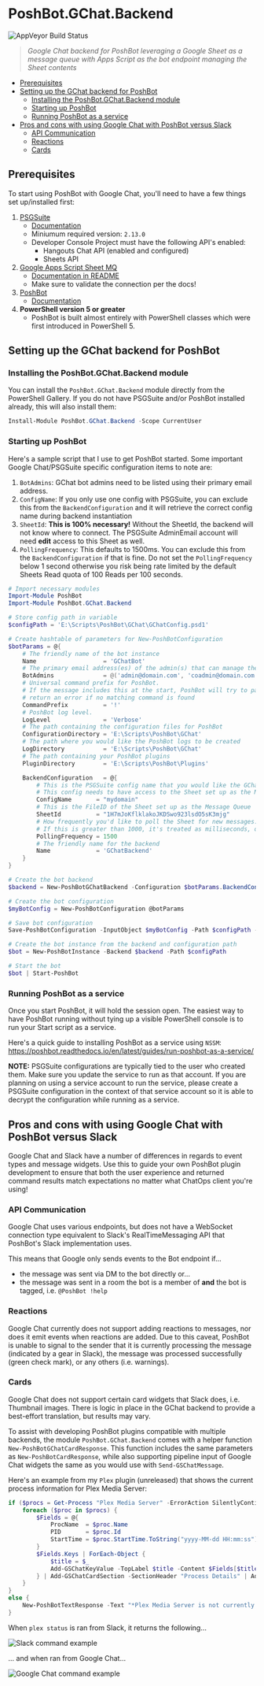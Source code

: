 # PoshBot.GChat.Backend <!-- omit in toc -->

![AppVeyor Build Status](https://ci.appveyor.com/api/projects/status/mhcjffiqbjw6aiga?svg=true)

> _Google Chat backend for PoshBot leveraging a Google Sheet as a message queue with Apps Script as the bot endpoint managing the Sheet contents_


* [Prerequisites](#prerequisites)
* [Setting up the GChat backend for PoshBot](#setting-up-the-gchat-backend-for-poshbot)
    * [Installing the PoshBot.GChat.Backend module](#installing-the-poshbotgchatbackend-module)
    * [Starting up PoshBot](#starting-up-poshbot)
    * [Running PoshBot as a service](#running-poshbot-as-a-service)
* [Pros and cons with using Google Chat with PoshBot versus Slack](#pros-and-cons-with-using-google-chat-with-poshbot-versus-slack)
    * [API Communication](#api-communication)
    * [Reactions](#reactions)
    * [Cards](#cards)

## Prerequisites

To start using PoshBot with Google Chat, you'll need to have a few things set up/installed first:

1. [PSGSuite](https://github.com/scrthq/PSGSuite)
    * [Documentation](https://github.com/scrthq/PSGSuite/wiki)
    * Miniumum required version: `2.13.0`
    * Developer Console Project must have the following API's enabled:
        * Hangouts Chat API (enabled and configured)
        * Sheets API
2. [Google Apps Script Sheet MQ](https://github.com/scrthq/GoogleAppsScriptSheetMQ)
    * [Documentation in README](https://github.com/scrthq/GoogleAppsScriptSheetMQ)
    * Make sure to validate the connection per the docs!
3. [PoshBot](https://github.com/poshbotio/PoshBot)
    * [Documentation](http://poshbot.readthedocs.io/en/latest/)
4. **PowerShell version 5 or greater**
    * PoshBot is built almost entirely with PowerShell classes which were first introduced in PowerShell 5.

## Setting up the GChat backend for PoshBot

### Installing the PoshBot.GChat.Backend module

You can install the `PoshBot.GChat.Backend` module directly from the PowerShell Gallery. If you do not have PSGSuite and/or PoshBot installed already, this will also install them:

```powershell
Install-Module PoshBot.GChat.Backend -Scope CurrentUser
```

### Starting up PoshBot

Here's a sample script that I use to get PoshBot started. Some important Google Chat/PSGSuite specific configuration items to note are:

1. `BotAdmins`: GChat bot admins need to be listed using their primary email address.
2. `ConfigName`: If you only use one config with PSGSuite, you can exclude this from the `BackendConfiguration` and it will retrieve the correct config name during backend instantiation
3. `SheetId`: **This is 100% necessary!** Without the SheetId, the backend will not know where to connect. The PSGSuite AdminEmail account will need **edit** access to this Sheet as well.
4. `PollingFrequency`: This defaults to 1500ms. You can exclude this from the `BackendConfiguration` if that is fine. Do not set the `PollingFrequency` below 1 second otherwise you risk being rate limited by the default Sheets Read quota of 100 Reads per 100 seconds.

```powershell
# Import necessary modules
Import-Module PoshBot
Import-Module PoshBot.GChat.Backend

# Store config path in variable
$configPath = 'E:\Scripts\PoshBot\GChat\GChatConfig.psd1'

# Create hashtable of parameters for New-PoshBotConfiguration
$botParams = @{
    # The friendly name of the bot instance
    Name                   = 'GChatBot'
    # The primary email address(es) of the admin(s) that can manage the bot
    BotAdmins              = @('admin@domain.com', 'coadmin@domain.com')
    # Universal command prefix for PoshBot.
    # If the message includes this at the start, PoshBot will try to parse the command and 
    # return an error if no matching command is found
    CommandPrefix          = '!'
    # PoshBot log level.
    LogLevel               = 'Verbose'
    # The path containing the configuration files for PoshBot
    ConfigurationDirectory = 'E:\Scripts\PoshBot\GChat'
    # The path where you would like the PoshBot logs to be created
    LogDirectory           = 'E:\Scripts\PoshBot\GChat'
    # The path containing your PoshBot plugins
    PluginDirectory        = 'E:\Scripts\PoshBot\Plugins'

    BackendConfiguration   = @{
        # This is the PSGSuite config name that you would like the GChat backend to run under.
        # This config needs to have access to the Sheet set up as the Message Queue
        ConfigName       = "mydomain"
        # This is the FileID of the Sheet set up as the Message Queue
        SheetId          = "1H7mJoKflklakoJKDSwo923lsdO5sK3mjg"
        # How frequently you'd like to poll the Sheet for new messages.
        # If this is greater than 1000, it's treated as milliseconds, otherwise it's treated as seconds
        PollingFrequency = 1500
        # The friendly name for the backend
        Name             = 'GChatBackend'
    }
}

# Create the bot backend
$backend = New-PoshBotGChatBackend -Configuration $botParams.BackendConfiguration

# Create the bot configuration
$myBotConfig = New-PoshBotConfiguration @botParams

# Save bot configuration
Save-PoshBotConfiguration -InputObject $myBotConfig -Path $configPath -Force

# Create the bot instance from the backend and configuration path
$bot = New-PoshBotInstance -Backend $backend -Path $configPath

# Start the bot
$bot | Start-PoshBot
```

### Running PoshBot as a service

Once you start PoshBot, it will hold the session open. The easiest way to have PoshBot running without tying up a visible PowerShell console is to run your Start script as a service.

Here's a quick guide to installing PoshBot as a service using `NSSM`: https://poshbot.readthedocs.io/en/latest/guides/run-poshbot-as-a-service/

**NOTE:** PSGSuite configurations are typically tied to the user who created them. Make sure you update the service to run as that account. If you are planning on using a service account to run the service, please create a PSGSuite configuration in the context of that service account so it is able to decrypt the configuration while running as a service.


## Pros and cons with using Google Chat with PoshBot versus Slack

Google Chat and Slack have a number of differences in regards to event types and message widgets. Use this to guide your own PoshBot plugin development to ensure that both the user experience and returned command results match expectations no matter what ChatOps client you're using!

### API Communication

Google Chat uses various endpoints, but does not have a WebSocket connection type equivalent to Slack's RealTimeMessaging API that PoshBot's Slack implementation uses. 

This means that Google only sends events to the Bot endpoint if...
* the message was sent via DM to the bot directly or...
* the message was sent in a room the bot is a member of **and** the bot is tagged, i.e. `@PoshBot !help`

### Reactions

Google Chat currently does not support adding reactions to messages, nor does it emit events when reactions are added. Due to this caveat, PoshBot is unable to signal to the sender that it is currently processing the message (indicated by a gear in Slack), the message was processed successfully (green check mark), or any others (i.e. warnings).

### Cards

Google Chat does not support certain card widgets that Slack does, i.e. Thumbnail images. There is logic in place in the GChat backend to provide a best-effort translation, but results may vary.

To assist with developing PoshBot plugins compatible with multiple backends, the module `PoshBot.GChat.Backend` comes with a helper function `New-PoshBotGChatCardResponse`. This function includes the same parameters as `New-PoshBotCardResponse`, while also supporting pipeline input of Google Chat widgets the same as you would use with `Send-GSChatMessage`.

Here's an example from my `Plex` plugin (unreleased) that shows the current process information for Plex Media Server:

```powershell
if ($procs = Get-Process "Plex Media Server" -ErrorAction SilentlyContinue) {
    foreach ($proc in $procs) {
        $Fields = @{
            ProcName  = $proc.Name
            PID       = $proc.Id
            StartTime = $proc.StartTime.ToString("yyyy-MM-dd HH:mm:ss")
        }
        $Fields.Keys | ForEach-Object {
            $title = $_
            Add-GSChatKeyValue -TopLabel $title -Content $Fields[$title] -Icon CONFIRMATION_NUMBER_ICON
        } | Add-GSChatCardSection -SectionHeader "Process Details" | Add-GSChatCard | New-PoshBotGChatCardResponse -Text "Plex is running!" -Fields $fields
    }
}
else {
    New-PoshBotTextResponse -Text "*Plex Media Server is not currently running!* Type ``plex start`` to start Plex"
}
```

When `plex status` is ran from Slack, it returns the following...

![Slack command example](https://github.com/scrthq/PoshBot.GChat.Backend/blob/master/.github/Slack%20Command%20Example.png?raw=true)

... and when ran from Google Chat...

![Google Chat command example](https://github.com/scrthq/PoshBot.GChat.Backend/blob/master/.github/GChat%20Command%20Example.png?raw=true)